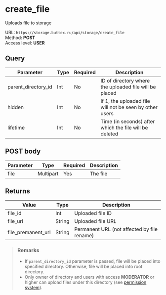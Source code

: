 # create_file
Uploads file to storage

URL: `https://storage.buttex.ru/api/storage/create_file`\
Method: **POST**\
Access level: **USER**

## Query
| Parameter           | Type   | Required | Description                                             |
|---------------------|--------|----------|---------------------------------------------------------|
| parent_directory_id | Int    | No       | ID of directory where the uploaded file will be placed  |
| hidden              | Int    | No       | If 1, the uploaded file will not be seen by other users |
| lifetime            | Int    | No       | Time (in seconds) after which the file will be deleted  |

## POST body
| Parameter | Type      | Required | Description |
|-----------|-----------|----------|-------------|
| file      | Multipart | Yes      | The file    |

## Returns
| Value              | Type    | Description                                 |
|--------------------|---------|---------------------------------------------| 
| file_id            | Int     | Uploaded file ID                            |
| file_url           | String  | Uploaded file URL                           |
| file_premanent_url | String  | Permanent URL (not affected by file rename) |

> ### Remarks
> - If `parent_directory_id` parameter is passed, file will be placed into specified directory.
> Otherwise, file will be placed into root directory.
> - Only owner of directory and users with access **MODERATOR** or higher can upload files
> under this directory (see [permission system](../../users/permission-system.md)).
